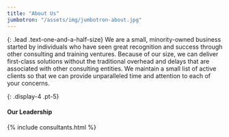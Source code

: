 ```yaml
---
title: "About Us"
jumbotron: "/assets/img/jumbotron-about.jpg"
---
```


{: .lead .text-one-and-a-half-size}
We are a small, minority-owned business started by individuals who have seen great recognition and success through other consulting and training ventures. Because of our size, we can deliver first-class solutions without the traditional overhead and delays that are associated with other consulting entities. We maintain a small list of active clients so that we can provide unparalleled time and attention to each of your concerns.


{: .display-4 .pt-5}
#### Our Leadership

{% include consultants.html %}
